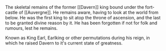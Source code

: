 The skeletal remains of the former [[Davern]] king bound under the fort-castle of [[Auvergne]].
He remains aware, having to look at the world from below.
He was the first king to sit atop the throne of ascension, and the last to be granted divine reason by it. 
He has been forgotten if not for folk and rumours, lest he remains. 

Known as King Earl, Earlking or other permutations during his reign, in which he raised Davern to it's current state of greatness. 